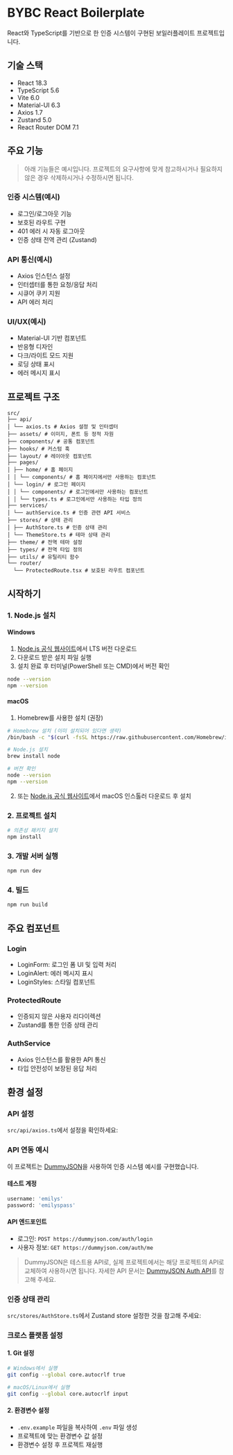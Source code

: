 # BYBC React Boilerplate

React와 TypeScript를 기반으로 한 인증 시스템이 구현된 보일러플레이트 프로젝트입니다.

## 기술 스택

- React 18.3
- TypeScript 5.6
- Vite 6.0
- Material-UI 6.3
- Axios 1.7
- Zustand 5.0
- React Router DOM 7.1

## 주요 기능

> 아래 기능들은 예시입니다. 프로젝트의 요구사항에 맞게 참고하시거나 필요하지 않은 경우 삭제하시거나 수정하시면 됩니다.

### 인증 시스템(예시)

- 로그인/로그아웃 기능
- 보호된 라우트 구현
- 401 에러 시 자동 로그아웃
- 인증 상태 전역 관리 (Zustand)

### API 통신(예시)

- Axios 인스턴스 설정
- 인터셉터를 통한 요청/응답 처리
- 시큐어 쿠키 지원
- API 에러 처리

### UI/UX(예시)

- Material-UI 기반 컴포넌트
- 반응형 디자인
- 다크/라이트 모드 지원
- 로딩 상태 표시
- 에러 메시지 표시

## 프로젝트 구조

```doc
src/
├── api/
│ └── axios.ts # Axios 설정 및 인터셉터
├── assets/ # 이미지, 폰트 등 정적 자원
├── components/ # 공통 컴포넌트
├── hooks/ # 커스텀 훅
├── layout/ # 레이아웃 컴포넌트
├── pages/
│ ├── home/ # 홈 페이지
│ │ └── components/ # 홈 페이지에서만 사용하는 컴포넌트
│ └── login/ # 로그인 페이지
│ │ └── components/ # 로그인에서만 사용하는 컴포넌트
│ │ └── types.ts # 로그인에서만 사용하는 타입 정의
├── services/
│ └── authService.ts # 인증 관련 API 서비스
├── stores/ # 상태 관리
│ ├── AuthStore.ts # 인증 상태 관리
│ └── ThemeStore.ts # 테마 상태 관리
├── theme/ # 전역 테마 설정
├── types/ # 전역 타입 정의
├── utils/ # 유틸리티 함수
└── router/
  └── ProtectedRoute.tsx # 보호된 라우트 컴포넌트
```

## 시작하기

### 1. Node.js 설치

#### Windows

1. [Node.js 공식 웹사이트](https://nodejs.org/)에서 LTS 버전 다운로드
2. 다운로드 받은 설치 파일 실행
3. 설치 완료 후 터미널(PowerShell 또는 CMD)에서 버전 확인

```bash
node --version
npm --version
```

#### macOS

1. Homebrew를 사용한 설치 (권장)

```bash
# Homebrew 설치 (이미 설치되어 있다면 생략)
/bin/bash -c "$(curl -fsSL https://raw.githubusercontent.com/Homebrew/install/HEAD/install.sh)"

# Node.js 설치
brew install node

# 버전 확인
node --version
npm --version
```

2. 또는 [Node.js 공식 웹사이트](https://nodejs.org/)에서 macOS 인스톨러 다운로드 후 설치

### 2. 프로젝트 설치

```bash
# 의존성 패키지 설치
npm install
```

### 3. 개발 서버 실행

```bash
npm run dev
```

### 4. 빌드

```bash
npm run build
```

## 주요 컴포넌트

### Login

- LoginForm: 로그인 폼 UI 및 입력 처리
- LoginAlert: 에러 메시지 표시
- LoginStyles: 스타일 컴포넌트

### ProtectedRoute

- 인증되지 않은 사용자 리다이렉션
- Zustand를 통한 인증 상태 관리

### AuthService

- Axios 인스턴스를 활용한 API 통신
- 타입 안전성이 보장된 응답 처리

## 환경 설정

### API 설정

`src/api/axios.ts`에서 설정을 확인하세요:

### API 연동 예시

이 프로젝트는 [DummyJSON](https://dummyjson.com)을 사용하여 인증 시스템 예시를 구현했습니다.

#### 테스트 계정

```bash
username: 'emilys'
password: 'emilyspass'
```

#### API 엔드포인트

- 로그인: `POST https://dummyjson.com/auth/login`
- 사용자 정보: `GET https://dummyjson.com/auth/me`

> DummyJSON은 테스트용 API로, 실제 프로젝트에서는 해당 프로젝트의 API로 교체하여 사용하시면 됩니다.
> 자세한 API 문서는 [DummyJSON Auth API](https://dummyjson.com/docs/auth)를 참고해 주세요.

### 인증 상태 관리

`src/stores/AuthStore.ts`에서 Zustand store 설정한 것을 참고해 주세요:

### 크로스 플랫폼 설정

#### 1. Git 설정

```bash
# Windows에서 실행
git config --global core.autocrlf true

# macOS/Linux에서 실행
git config --global core.autocrlf input
```

#### 2. 환경변수 설정

- `.env.example` 파일을 복사하여 `.env` 파일 생성
- 프로젝트에 맞는 환경변수 값 설정
- 환경변수 설정 후 프로젝트 재실행
